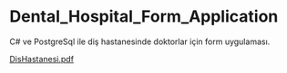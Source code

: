 # Dental_Hospital_Form_Application


C# ve PostgreSql ile diş hastanesinde doktorlar için form uygulaması.

[DisHastanesi.pdf](https://github.com/rabiaabdioglu/dis_hastanesi/files/7259576/DisHastanesi.pdf)
